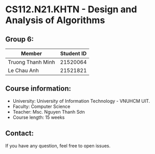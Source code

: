 # CS112.N21.KHTN - Design and Analysis of Algorithms
## Group 6:
| Member|Student ID|
|-----------|-----------|
|Truong Thanh Minh|21520064|
|Le Chau Anh|21521821|

## Course information:
- University: University of Information Technology - VNUHCM UIT.
- Faculty: Computer Science
- Teacher: Msc. Nguyen Thanh Sơn
- Course length: 15 weeks

## Contact:
If you have any question, feel free to open issues.
